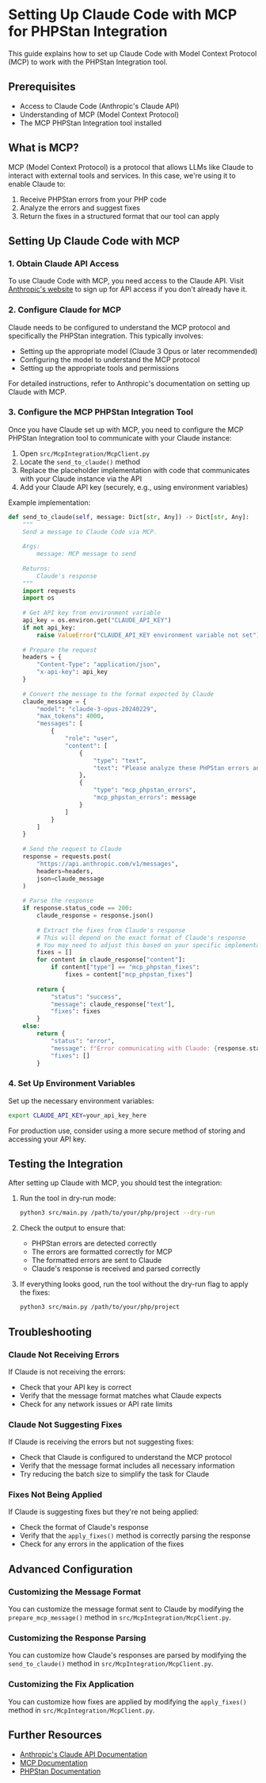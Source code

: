 # Setting Up Claude Code with MCP for PHPStan Integration

This guide explains how to set up Claude Code with Model Context Protocol (MCP) to work with the PHPStan Integration tool.

## Prerequisites

- Access to Claude Code (Anthropic's Claude API)
- Understanding of MCP (Model Context Protocol)
- The MCP PHPStan Integration tool installed

## What is MCP?

MCP (Model Context Protocol) is a protocol that allows LLMs like Claude to interact with external tools and services. In this case, we're using it to enable Claude to:

1. Receive PHPStan errors from your PHP code
2. Analyze the errors and suggest fixes
3. Return the fixes in a structured format that our tool can apply

## Setting Up Claude Code with MCP

### 1. Obtain Claude API Access

To use Claude Code with MCP, you need access to the Claude API. Visit [Anthropic's website](https://www.anthropic.com/) to sign up for API access if you don't already have it.

### 2. Configure Claude for MCP

Claude needs to be configured to understand the MCP protocol and specifically the PHPStan integration. This typically involves:

- Setting up the appropriate model (Claude 3 Opus or later recommended)
- Configuring the model to understand the MCP protocol
- Setting up the appropriate tools and permissions

For detailed instructions, refer to Anthropic's documentation on setting up Claude with MCP.

### 3. Configure the MCP PHPStan Integration Tool

Once you have Claude set up with MCP, you need to configure the MCP PHPStan Integration tool to communicate with your Claude instance:

1. Open `src/McpIntegration/McpClient.py`
2. Locate the `send_to_claude()` method
3. Replace the placeholder implementation with code that communicates with your Claude instance via the API
4. Add your Claude API key (securely, e.g., using environment variables)

Example implementation:

```python
def send_to_claude(self, message: Dict[str, Any]) -> Dict[str, Any]:
    """
    Send a message to Claude Code via MCP.
    
    Args:
        message: MCP message to send
        
    Returns:
        Claude's response
    """
    import requests
    import os
    
    # Get API key from environment variable
    api_key = os.environ.get("CLAUDE_API_KEY")
    if not api_key:
        raise ValueError("CLAUDE_API_KEY environment variable not set")
    
    # Prepare the request
    headers = {
        "Content-Type": "application/json",
        "x-api-key": api_key
    }
    
    # Convert the message to the format expected by Claude
    claude_message = {
        "model": "claude-3-opus-20240229",
        "max_tokens": 4000,
        "messages": [
            {
                "role": "user",
                "content": [
                    {
                        "type": "text",
                        "text": "Please analyze these PHPStan errors and suggest fixes:"
                    },
                    {
                        "type": "mcp_phpstan_errors",
                        "mcp_phpstan_errors": message
                    }
                ]
            }
        ]
    }
    
    # Send the request to Claude
    response = requests.post(
        "https://api.anthropic.com/v1/messages",
        headers=headers,
        json=claude_message
    )
    
    # Parse the response
    if response.status_code == 200:
        claude_response = response.json()
        
        # Extract the fixes from Claude's response
        # This will depend on the exact format of Claude's response
        # You may need to adjust this based on your specific implementation
        fixes = []
        for content in claude_response["content"]:
            if content["type"] == "mcp_phpstan_fixes":
                fixes = content["mcp_phpstan_fixes"]
        
        return {
            "status": "success",
            "message": claude_response["text"],
            "fixes": fixes
        }
    else:
        return {
            "status": "error",
            "message": f"Error communicating with Claude: {response.status_code} {response.text}",
            "fixes": []
        }
```

### 4. Set Up Environment Variables

Set up the necessary environment variables:

```bash
export CLAUDE_API_KEY=your_api_key_here
```

For production use, consider using a more secure method of storing and accessing your API key.

## Testing the Integration

After setting up Claude with MCP, you should test the integration:

1. Run the tool in dry-run mode:
   ```bash
   python3 src/main.py /path/to/your/php/project --dry-run
   ```

2. Check the output to ensure that:
   - PHPStan errors are detected correctly
   - The errors are formatted correctly for MCP
   - The formatted errors are sent to Claude
   - Claude's response is received and parsed correctly

3. If everything looks good, run the tool without the dry-run flag to apply the fixes:
   ```bash
   python3 src/main.py /path/to/your/php/project
   ```

## Troubleshooting

### Claude Not Receiving Errors

If Claude is not receiving the errors:
- Check that your API key is correct
- Verify that the message format matches what Claude expects
- Check for any network issues or API rate limits

### Claude Not Suggesting Fixes

If Claude is receiving the errors but not suggesting fixes:
- Check that Claude is configured to understand the MCP protocol
- Verify that the message format includes all necessary information
- Try reducing the batch size to simplify the task for Claude

### Fixes Not Being Applied

If Claude is suggesting fixes but they're not being applied:
- Check the format of Claude's response
- Verify that the `apply_fixes()` method is correctly parsing the response
- Check for any errors in the application of the fixes

## Advanced Configuration

### Customizing the Message Format

You can customize the message format sent to Claude by modifying the `prepare_mcp_message()` method in `src/McpIntegration/McpClient.py`.

### Customizing the Response Parsing

You can customize how Claude's responses are parsed by modifying the `send_to_claude()` method in `src/McpIntegration/McpClient.py`.

### Customizing the Fix Application

You can customize how fixes are applied by modifying the `apply_fixes()` method in `src/McpIntegration/McpClient.py`.

## Further Resources

- [Anthropic's Claude API Documentation](https://docs.anthropic.com/claude/reference/getting-started-with-the-api)
- [MCP Documentation](https://github.com/auchenberg/claude-code-mcp)
- [PHPStan Documentation](https://phpstan.org/user-guide/getting-started)
